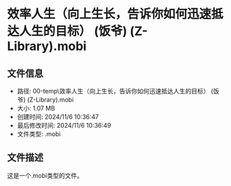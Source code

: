 ﻿# 效率人生（向上生长，告诉你如何迅速抵达人生的目标） (饭爷) (Z-Library).mobi

## 文件信息
- 路径: 00-temp\效率人生（向上生长，告诉你如何迅速抵达人生的目标） (饭爷) (Z-Library).mobi
- 大小: 1.07 MB
- 创建时间: 2024/11/6 10:36:47
- 最后修改时间: 2024/11/6 10:36:49
- 文件类型: .mobi

## 文件描述
这是一个.mobi类型的文件。

